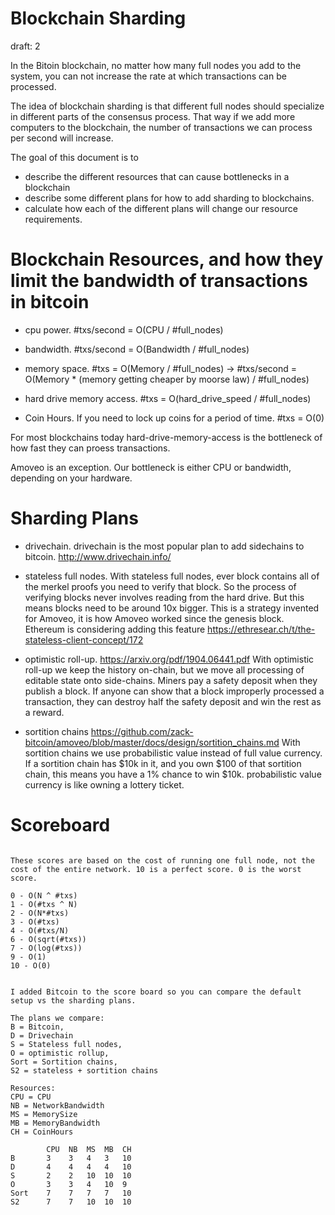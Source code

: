 Blockchain Sharding
============
draft: 2

In the Bitoin blockchain, no matter how many full nodes you add to the system, you can not increase the rate at which transactions can be processed.

The idea of blockchain sharding is that different full nodes should specialize in different parts of the consensus process.
That way if we add more computers to the blockchain, the number of transactions we can process per second will increase.

The goal of this document is to
* describe the different resources that can cause bottlenecks in a blockchain
* describe some different plans for how to add sharding to blockchains.
* calculate how each of the different plans will change our resource requirements.


Blockchain Resources, and how they limit the bandwidth of transactions in bitcoin
============

* cpu power. #txs/second = O(CPU / #full_nodes)

* bandwidth. #txs/second = O(Bandwidth / #full_nodes)

* memory space. #txs = O(Memory / #full_nodes) -> #txs/second = O(Memory * (memory getting cheaper by moorse law) / #full_nodes)

* hard drive memory access. #txs = O(hard_drive_speed / #full_nodes)

* Coin Hours. If you need to lock up coins for a period of time. #txs = O(0)

For most blockchains today hard-drive-memory-access is the bottleneck of how fast they can proess transactions.

Amoveo is an exception. Our bottleneck is either CPU or bandwidth, depending on your hardware.

Sharding Plans
============

* drivechain. drivechain is the most popular plan to add sidechains to bitcoin. http://www.drivechain.info/

* stateless full nodes. With stateless full nodes, ever block contains all of the merkel proofs you need to verify that block. So the process of verifying blocks never involves reading from the hard drive. But this means blocks need to be around 10x bigger. This is a strategy invented for Amoveo, it is how Amoveo worked since the genesis block. Ethereum is considering adding this feature https://ethresear.ch/t/the-stateless-client-concept/172

* optimistic roll-up. https://arxiv.org/pdf/1904.06441.pdf  With optimistic roll-up we keep the history on-chain, but we move all processing of editable state onto side-chains. Miners pay a safety deposit when they publish a block. If anyone can show that a block improperly processed a transaction, they can destroy half the safety deposit and win the rest as a reward. 

* sortition chains https://github.com/zack-bitcoin/amoveo/blob/master/docs/design/sortition_chains.md With sortition chains we use probabilistic value instead of full value currency. If a sortition chain has $10k in it, and you own $100 of that sortition chain, this means you have a 1% chance to win $10k. probabilistic value currency is like owning a lottery ticket.


Scoreboard
=============

```

These scores are based on the cost of running one full node, not the cost of the entire network. 10 is a perfect score. 0 is the worst score.

0 - O(N ^ #txs)
1 - O(#txs ^ N)
2 - O(N*#txs)
3 - O(#txs)
4 - O(#txs/N)
6 - O(sqrt(#txs))
7 - O(log(#txs))
9 - O(1)
10 - O(0)


I added Bitcoin to the score board so you can compare the default setup vs the sharding plans.

The plans we compare:
B = Bitcoin,
D = Drivechain
S = Stateless full nodes,
O = optimistic rollup,
Sort = Sortition chains,
S2 = stateless + sortition chains

Resources:
CPU = CPU
NB = NetworkBandwidth
MS = MemorySize
MB = MemoryBandwidth
CH = CoinHours

        CPU  NB  MS  MB  CH
B       3    3   4   3   10
D       4    4   4   4   10
S       2    2   10  10  10
O       3    3   4   10  9
Sort    7    7   7   7   10
S2      7    7   10  10  10

```

